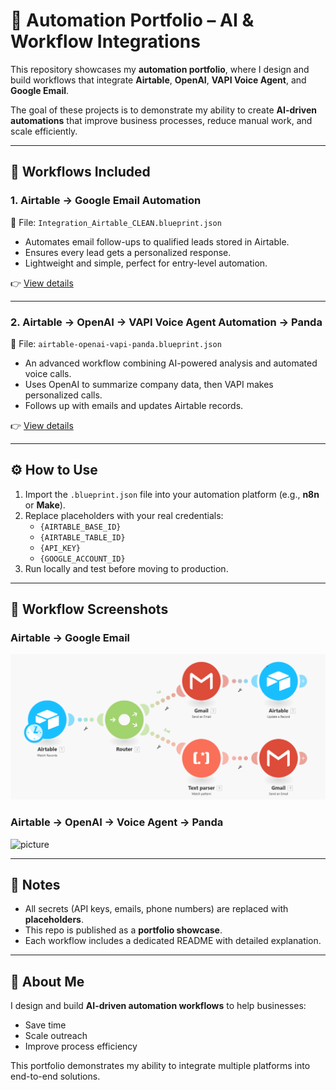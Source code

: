 # 🚀 Automation Portfolio – AI & Workflow Integrations

This repository showcases my **automation portfolio**, where I design and build workflows that integrate **Airtable**, **OpenAI**, **VAPI Voice Agent**, and **Google Email**.  

The goal of these projects is to demonstrate my ability to create **AI-driven automations** that improve business processes, reduce manual work, and scale efficiently.  

---

## 📂 Workflows Included

### 1. Airtable → Google Email Automation  
📌 File: `Integration_Airtable_CLEAN.blueprint.json`  
- Automates email follow-ups to qualified leads stored in Airtable.  
- Ensures every lead gets a personalized response.  
- Lightweight and simple, perfect for entry-level automation.  

👉 [View details](airtable-email/README.md)  

---

### 2. Airtable → OpenAI → VAPI Voice Agent Automation → Panda  
📌 File: `airtable-openai-vapi-panda.blueprint.json`  
- An advanced workflow combining AI-powered analysis and automated voice calls.  
- Uses OpenAI to summarize company data, then VAPI makes personalized calls.  
- Follows up with emails and updates Airtable records.  

👉 [View details](airtable-openai-voice/README.md)  

---

## ⚙️ How to Use  
1. Import the `.blueprint.json` file into your automation platform (e.g., **n8n** or **Make**).  
2. Replace placeholders with your real credentials:  
   - `{AIRTABLE_BASE_ID}`  
   - `{AIRTABLE_TABLE_ID}`  
   - `{API_KEY}`  
   - `{GOOGLE_ACCOUNT_ID}`  
3. Run locally and test before moving to production.  

---

## 📸 Workflow Screenshots

### Airtable → Google Email  
![picture](docs/workflow-airtable-email.png)

### Airtable → OpenAI → Voice Agent → Panda
![picture](docs/airtable-openai-voice-workflow.png)

---

## 📌 Notes
- All secrets (API keys, emails, phone numbers) are replaced with **placeholders**.  
- This repo is published as a **portfolio showcase**.  
- Each workflow includes a dedicated README with detailed explanation.  

---

## 🚀 About Me
I design and build **AI-driven automation workflows** to help businesses:  
- Save time  
- Scale outreach  
- Improve process efficiency  

This portfolio demonstrates my ability to integrate multiple platforms into end-to-end solutions.
